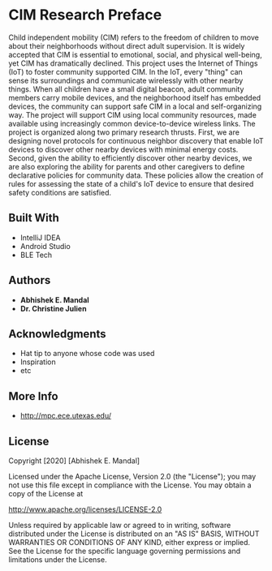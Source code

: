 # CIM Research Preface

Child independent mobility (CIM) refers to the freedom of children to move about their neighborhoods without direct adult supervision. It is widely accepted that CIM is essential to emotional, social, and physical well-being, yet CIM has dramatically declined. This project uses the Internet of Things (IoT) to foster community supported CIM. In the IoT, every "thing" can sense its surroundings and communicate wirelessly with other nearby things. When all children have a small digital beacon, adult community members carry mobile devices, and the neighborhood itself has embedded devices, the community can support safe CIM in a local and self-organizing way. The project will support CIM using local community resources, made available using increasingly common device-to-device wireless links. The project is organized along two primary research thrusts. First, we are designing novel protocols for continuous neighbor discovery that enable IoT devices to discover other nearby devices with minimal energy costs. Second, given the ability to efficiently discover other nearby devices, we are also exploring the ability for parents and other caregivers to define declarative policies for community data. These policies allow the creation of rules for assessing the state of a child's IoT device to ensure that desired safety conditions are satisfied.

## Built With

* IntelliJ IDEA 
* Android Studio
* BLE Tech

## Authors

* **Abhishek E. Mandal** 
* **Dr. Christine Julien**

## Acknowledgments

* Hat tip to anyone whose code was used
* Inspiration
* etc

## More Info 

* http://mpc.ece.utexas.edu/

## License

Copyright [2020] [Abhishek E. Mandal]

Licensed under the Apache License, Version 2.0 (the "License"); you may not use this file except in compliance with the License. You may obtain a copy of the License at

http://www.apache.org/licenses/LICENSE-2.0

Unless required by applicable law or agreed to in writing, software distributed under the License is distributed on an "AS IS" BASIS, WITHOUT WARRANTIES OR CONDITIONS OF ANY KIND, either express or implied. See the License for the specific language governing permissions and limitations under the License.
